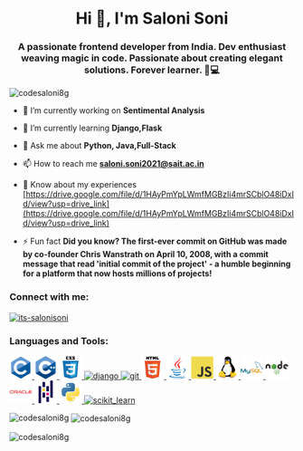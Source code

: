 <h1 align="center">Hi 👋, I'm Saloni Soni</h1>
<h3 align="center">A passionate frontend developer from India. Dev enthusiast weaving magic in code. Passionate about creating elegant solutions. Forever learner. 🌟💻</h3>

<p align="left"> <img src="https://komarev.com/ghpvc/?username=codesaloni8g&label=Profile%20views&color=0e75b6&style=flat" alt="codesaloni8g" /> </p>

- 🔭 I’m currently working on **Sentimental Analysis**

- 🌱 I’m currently learning **Django,Flask**

- 💬 Ask me about **Python, Java,Full-Stack**

- 📫 How to reach me **saloni.soni2021@sait.ac.in**

- 📄 Know about my experiences [https://drive.google.com/file/d/1HAyPmYpLWmfMGBzIi4mrSCblO48iDxId/view?usp=drive_link](https://drive.google.com/file/d/1HAyPmYpLWmfMGBzIi4mrSCblO48iDxId/view?usp=drive_link)

- ⚡ Fun fact **Did you know? The first-ever commit on GitHub was made by co-founder Chris Wanstrath on April 10, 2008, with a commit message that read 'initial commit of the project' - a humble beginning for a platform that now hosts millions of projects!**

<h3 align="left">Connect with me:</h3>
<p align="left">
<a href="https://linkedin.com/in/its-salonisoni" target="blank"><img align="center" src="https://raw.githubusercontent.com/rahuldkjain/github-profile-readme-generator/master/src/images/icons/Social/linked-in-alt.svg" alt="its-salonisoni" height="30" width="40" /></a>
</p>

<h3 align="left">Languages and Tools:</h3>
<p align="left"> <a href="https://www.cprogramming.com/" target="_blank" rel="noreferrer"> <img src="https://raw.githubusercontent.com/devicons/devicon/master/icons/c/c-original.svg" alt="c" width="40" height="40"/> </a> <a href="https://www.w3schools.com/cpp/" target="_blank" rel="noreferrer"> <img src="https://raw.githubusercontent.com/devicons/devicon/master/icons/cplusplus/cplusplus-original.svg" alt="cplusplus" width="40" height="40"/> </a> <a href="https://www.w3schools.com/css/" target="_blank" rel="noreferrer"> <img src="https://raw.githubusercontent.com/devicons/devicon/master/icons/css3/css3-original-wordmark.svg" alt="css3" width="40" height="40"/> </a> <a href="https://www.djangoproject.com/" target="_blank" rel="noreferrer"> <img src="https://cdn.worldvectorlogo.com/logos/django.svg" alt="django" width="40" height="40"/> </a> <a href="https://git-scm.com/" target="_blank" rel="noreferrer"> <img src="https://www.vectorlogo.zone/logos/git-scm/git-scm-icon.svg" alt="git" width="40" height="40"/> </a> <a href="https://www.w3.org/html/" target="_blank" rel="noreferrer"> <img src="https://raw.githubusercontent.com/devicons/devicon/master/icons/html5/html5-original-wordmark.svg" alt="html5" width="40" height="40"/> </a> <a href="https://www.java.com" target="_blank" rel="noreferrer"> <img src="https://raw.githubusercontent.com/devicons/devicon/master/icons/java/java-original.svg" alt="java" width="40" height="40"/> </a> <a href="https://developer.mozilla.org/en-US/docs/Web/JavaScript" target="_blank" rel="noreferrer"> <img src="https://raw.githubusercontent.com/devicons/devicon/master/icons/javascript/javascript-original.svg" alt="javascript" width="40" height="40"/> </a> <a href="https://www.linux.org/" target="_blank" rel="noreferrer"> <img src="https://raw.githubusercontent.com/devicons/devicon/master/icons/linux/linux-original.svg" alt="linux" width="40" height="40"/> </a> <a href="https://www.mysql.com/" target="_blank" rel="noreferrer"> <img src="https://raw.githubusercontent.com/devicons/devicon/master/icons/mysql/mysql-original-wordmark.svg" alt="mysql" width="40" height="40"/> </a> <a href="https://nodejs.org" target="_blank" rel="noreferrer"> <img src="https://raw.githubusercontent.com/devicons/devicon/master/icons/nodejs/nodejs-original-wordmark.svg" alt="nodejs" width="40" height="40"/> </a> <a href="https://www.oracle.com/" target="_blank" rel="noreferrer"> <img src="https://raw.githubusercontent.com/devicons/devicon/master/icons/oracle/oracle-original.svg" alt="oracle" width="40" height="40"/> </a> <a href="https://pandas.pydata.org/" target="_blank" rel="noreferrer"> <img src="https://raw.githubusercontent.com/devicons/devicon/2ae2a900d2f041da66e950e4d48052658d850630/icons/pandas/pandas-original.svg" alt="pandas" width="40" height="40"/> </a> <a href="https://www.python.org" target="_blank" rel="noreferrer"> <img src="https://raw.githubusercontent.com/devicons/devicon/master/icons/python/python-original.svg" alt="python" width="40" height="40"/> </a> <a href="https://scikit-learn.org/" target="_blank" rel="noreferrer"> <img src="https://upload.wikimedia.org/wikipedia/commons/0/05/Scikit_learn_logo_small.svg" alt="scikit_learn" width="40" height="40"/> </a> </p>

<p><img align="left" src="https://github-readme-stats.vercel.app/api/top-langs?username=codesaloni8g&show_icons=true&locale=en&layout=compact" alt="codesaloni8g" /></p>

<p>&nbsp;<img align="center" src="https://github-readme-stats.vercel.app/api?username=codesaloni8g&show_icons=true&locale=en" alt="codesaloni8g" /></p>

<p><img align="center" src="https://github-readme-streak-stats.herokuapp.com/?user=codesaloni8g&" alt="codesaloni8g" /></p>
